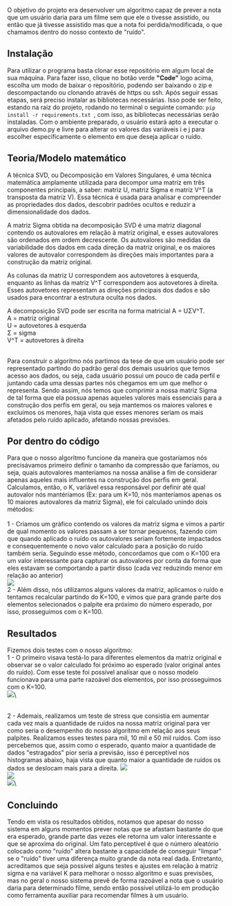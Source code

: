  O objetivo do projeto era desenvolver um algoritmo capaz de prever a nota que um usuário daria para um filme sem que ele o tivesse assistido, ou então que já tivesse assistido mas que a nota foi perdida/modificada, o que chamamos dentro do nosso contexto de "ruído".
 
 ## Instalação
Para utilizar o programa basta clonar esse repositório em algum local de sua máquina. Para fazer isso, clique no botão verde **"Code"** logo acima, escolha um modo de baixar o repositório, podendo ser baixando o zip e descompactando ou clonando através de https ou ssh. Após seguir essas etapas, será preciso instalar as bibliotecas necessárias. Isso pode ser feito, estando na raiz do projeto, rodando no terminal o seguinte comando:  `pip install -r requirements.txt `, com isso, as bibliotecas necessárias serão instaladas. Com o ambiente preparado, o usuário estará apto a executar o arquivo demo.py e livre para alterar os valores das variáveis i e j para escolher especificamente o elemento em que deseja aplicar o ruído.
 
## Teoria/Modelo matemático
A técnica SVD, ou Decomposição em Valores Singulares, é uma técnica matemática amplamente utilizada para decompor uma matriz em três componentes principais, a saber: matriz U, matriz Sigma e matriz V^T (a transposta da matriz V). Essa técnica é usada para analisar e compreender as propriedades dos dados, descobrir padrões ocultos e reduzir a dimensionalidade dos dados.

A matriz Sigma obtida na decomposição SVD é uma matriz diagonal contendo os autovalores em relação à matriz original, e esses autovalores são ordenados em ordem decrescente. Os autovalores são medidas da variabilidade dos dados em cada direção da matriz original, e os maiores valores de autovalor correspondem às direções mais importantes para a construção da matriz original.

As colunas da matriz U correspondem aos autovetores à esquerda, enquanto as linhas da matriz V^T correspondem aos autovetores à direita. Esses autovetores representam as direções principais dos dados e são usados para encontrar a estrutura oculta nos dados.

A decomposição SVD pode ser escrita na forma matricial A = UΣV^T.\
A = matriz original\
U = autovetores à esquerda\
Σ = sigma\
V^T = autovetores à direita


\
Para construir o algoritmo nós partimos da tese de que um usuário pode ser representado partindo do padrão geral dos demais usuários que temos acesso aos dados, ou seja, cada usuário possui um pouco de cada perfil e juntando cada uma dessas partes nós chegamos em um que melhor o representa. Sendo assim, nós temos que comprimir a nossa matriz Sigma de tal forma que ela possua apenas aqueles valores mais essenciais para a construção dos perfis em geral, ou seja mantemos os maiores valores e excluímos os menores, haja vista que esses menores seriam os mais afetados pelo ruído aplicado, afetando nossas previsões.

## Por dentro do código
Para que o nosso algoritmo funcione da maneira que gostaríamos nós precisávamos primeiro definir o tamanho da compressão que faríamos, ou seja, quais autovalores manteríamos na nossa análise a fim de considerar apenas aqueles mais influentes na construção dos perfis em geral. Calculamos, então, o K, variável essa responsável por definir até qual autovalor nós mantériamos (Ex: para um K=10, nós manteríamos apenas os 10 maiores autovalores da matriz Sigma), ele foi calculado unindo dois métodos:\
\
1 - Criamos um gráfico contendo os valores da matriz sigma e vimos a partir de qual momento os valores passam a ser tornar pequenos, fazendo com que quando aplicado o ruído os autovalores seriam fortemente impactados e consequentemente o novo valor calculado para a posição do ruído também seria. Seguindo esse método, concordamos que com o K=100 era um valor interessante para capturar os autovalores por conta da forma que eles estavam se comportando a partir disso (cada vez reduzindo menor em relação ao anterior)\
<img src= "https://github.com/fernandovs4/Desafio-Netflix/blob/main/graf_sigma.png">\
2 - Além disso, nós utilizamos alguns valores da matriz, aplicamos o ruído e tentamos recalcular partindo do K=100, e vimos que para grande parte dos elementos selecionados o palpite era próximo do número esperado, por isso, prosseguimos com o K=100.

## Resultados
Fizemos dois testes com o nosso algoritmo:\
1 - O primeiro visava testá-lo para diferentes elementos da matriz original e observar se o valor calculado foi próximo ao esperado (valor original antes do ruído). Com esse teste foi possível analisar que o nosso modelo funcionava para uma parte razoável dos elementos, por isso prosseguimos com o K=100.\
<img src= "https://github.com/fernandovs4/Desafio-Netflix/blob/main/histograma_diferencas.jpg">\

\
2 - Ademais, realizamos um teste de stress que consistia em aumentar cada vez mais a quantidade de ruídos na nossa matriz original para ver como seria o desempenho do nosso algoritmo em relação aos seus palpites. Realizamos esses testes para mil, 10 mil e 50 mil ruídos. Com isso percebemos que, assim como o esperado, quanto maior a quantidade de dados "estragados" pior seria a previsão, isso é perceptível nos histogramas abaixo, haja vista que quanto maior a quantidade de ruídos os dados se deslocam mais para a direita.
<img src= "https://github.com/fernandovs4/Desafio-Netflix/blob/main/test_stress_mil.png">\
<img src= "https://github.com/fernandovs4/Desafio-Netflix/blob/main/test_stress_10mil.png">\
<img src= "https://github.com/fernandovs4/Desafio-Netflix/blob/main/test_stress_50mil.png">\


## Concluindo
Tendo em vista os resultados obtidos, notamos que apesar do nosso sistema em alguns momentos prever notas que se afastam bastante do que era esperado, grande parte das vezes ele retorna um valor interessante e que se aproxima do original. Um fato perceptível é que o número aleatório colocado como "ruído" altera bastante a capacidade de conseguir "limpar" se o "ruído" tiver uma diferença muito grande da nota real dada. Entretanto, acreditamos que seja possível alguns  testes e ajustes em relação à matriz sigma e na variável K para melhorar o nosso algoritmo e suas previsões, mas no geral o nosso sistema prevê de forma razoável a nota que o usuário daria para determinado filme, sendo então possível utilizá-lo em produção como ferramenta auxiliar para recomendar filmes à um usuário.
